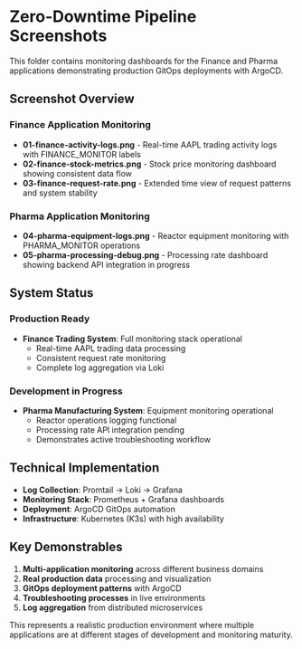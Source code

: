 # Zero-Downtime Pipeline Screenshots

This folder contains monitoring dashboards for the Finance and Pharma applications demonstrating production GitOps deployments with ArgoCD.

## Screenshot Overview

### Finance Application Monitoring
- **01-finance-activity-logs.png** - Real-time AAPL trading activity logs with FINANCE_MONITOR labels
- **02-finance-stock-metrics.png** - Stock price monitoring dashboard showing consistent data flow
- **03-finance-request-rate.png** - Extended time view of request patterns and system stability

### Pharma Application Monitoring  
- **04-pharma-equipment-logs.png** - Reactor equipment monitoring with PHARMA_MONITOR operations
- **05-pharma-processing-debug.png** - Processing rate dashboard showing backend API integration in progress

## System Status

### Production Ready
- **Finance Trading System**: Full monitoring stack operational
  - Real-time AAPL trading data processing
  - Consistent request rate monitoring  
  - Complete log aggregation via Loki

### Development in Progress
- **Pharma Manufacturing System**: Equipment monitoring operational
  - Reactor operations logging functional
  - Processing rate API integration pending
  - Demonstrates active troubleshooting workflow

## Technical Implementation

- **Log Collection**: Promtail → Loki → Grafana
- **Monitoring Stack**: Prometheus + Grafana dashboards
- **Deployment**: ArgoCD GitOps automation
- **Infrastructure**: Kubernetes (K3s) with high availability

## Key Demonstrables

1. **Multi-application monitoring** across different business domains
2. **Real production data** processing and visualization
3. **GitOps deployment patterns** with ArgoCD
4. **Troubleshooting processes** in live environments
5. **Log aggregation** from distributed microservices

This represents a realistic production environment where multiple applications are at different stages of development and monitoring maturity.
